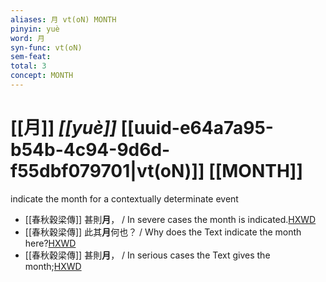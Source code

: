 ```yaml
---
aliases: 月 vt(oN) MONTH
pinyin: yuè
word: 月
syn-func: vt(oN)
sem-feat: 
total: 3
concept: MONTH 
---
```

# [[月]] *[[yuè]]*  [[uuid-e64a7a95-b54b-4c94-9d6d-f55dbf079701|vt(oN)]] [[MONTH]]
indicate the month for a contextually determinate event
 - [[春秋穀梁傳]] 甚則**月**， / In severe cases the month is indicated.[HXWD](https://hxwd.org/textview.html?location=KR1e0008_tls_001-41a.3)
 - [[春秋穀梁傳]] 此其**月**何也？ / Why does the Text indicate the month here?[HXWD](https://hxwd.org/textview.html?location=KR1e0008_tls_002-13a.6)
 - [[春秋穀梁傳]] 甚則**月**， / In serious cases the Text gives the month;[HXWD](https://hxwd.org/textview.html?location=KR1e0008_tls_002-37a.5)